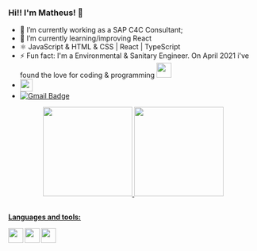 ### Hi!! I'm Matheus! 👋

- 🔭 I’m currently working as a SAP C4C Consultant;
- 🌱 I’m currently learning/improving React 
- ⚛️ JavaScript & HTML & CSS | React | TypeScript
- ⚡ Fun fact: I'm a Environmental & Sanitary Engineer. On April 2021 i've found the love for coding & programming <img src="https://media.giphy.com/media/WUlplcMpOCEmTGBtBW/giphy.gif" width="30">
- <a href="https://www.linkedin.com/in/matheus-betti-626601129/" target="_blank"><img src="https://img.shields.io/badge/-LinkedIn-%230077B5?style=for-the-badge&logo=linkedin&logoColor=white" target="_blank" height="25em" align="center"></a>
- [![Gmail Badge](https://img.shields.io/badge/-matheusbbetti@gmail.com-c14438?style=flat-square&logo=Gmail&logoColor=white&link=mailto:matheusbbetti@gmail.com)](mailto:matheubbetti@gmail.com)

<div align="center">
  <a href="https://github.com/MatheusBetti">
  <img height="180em" left src="https://github-readme-stats.vercel.app/api?username=MatheusBetti&show_icons=true&theme=dark&include_all_commits=true&count_private=true"/>
  <img height="180em" right src="https://github-readme-stats.vercel.app/api/top-langs/?username=MatheusBetti&layout=compact&langs_count=7&theme=dark"/>
</div>
  
  ##
  
**Languages and tools:**

<img align="left" height="30" width="30" src="https://raw.githubusercontent.com/jakeliny/jakeliny/master/images/javascript.png">
<img align="left" height="30" width="30" src="https://raw.githubusercontent.com/jakeliny/jakeliny/master/images/typescript.png">
<img align="left"height="30" width="30" src="https://raw.githubusercontent.com/jakeliny/jakeliny/master/images/react.png">
  
